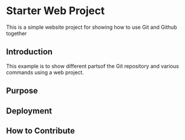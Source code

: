 # Starter Web Project

This is a simple website project for showing how to use Git and Github together

## Introduction

This example is to show different partsof the Git repository and various commands using a web project.

## Purpose

## Deployment

## How to Contribute

